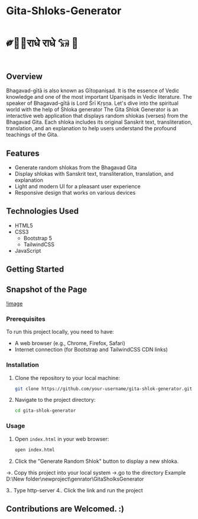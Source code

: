 # Gita-Shloks-Generator
# ༗🪈🦚राधे राधे 𓃔 🦚

## Overview
Bhagavad-gītā is also known as Gītopaniṣad. It is the essence of Vedic knowledge and one of the most important Upaniṣads in Vedic literature. The speaker of Bhagavad-gītā is Lord Śrī Kṛṣṇa. Let's dive into the spiritual world with the help of Shloka generator
The Gita Shlok Generator is an interactive web application that displays random shlokas (verses) from the Bhagavad Gita. Each shloka includes its original Sanskrit text, transliteration, translation, and an explanation to help users understand the profound teachings of the Gita.

## Features

- Generate random shlokas from the Bhagavad Gita
- Display shlokas with Sanskrit text, transliteration, translation, and explanation
- Light and modern UI for a pleasant user experience
- Responsive design that works on various devices

## Technologies Used

- HTML5
- CSS3
  - Bootstrap 5
  - TailwindCSS
- JavaScript

## Getting Started

## Snapshot of the Page 
[!image](https://raw.githubusercontent.com/nikki-05/Gita-Shloks-Generator/refs/heads/main/images/background.jpg)
### Prerequisites

To run this project locally, you need to have:

- A web browser (e.g., Chrome, Firefox, Safari)
- Internet connection (for Bootstrap and TailwindCSS CDN links)

### Installation

1. Clone the repository to your local machine:
    ```sh
    git clone https://github.com/your-username/gita-shlok-generator.git
    ```
2. Navigate to the project directory:
    ```sh
    cd gita-shlok-generator
    ```

### Usage

1. Open `index.html` in your web browser:
    ```sh
    open index.html
    ```
2. Click the "Generate Random Shlok" button to display a new shloka.

->. Copy this project into your local system
->.go to the directory 
Example  D:\New folder\newproject\genrator\GitaSholksGenerator

3.. Type http-server
4.. Click the link and run the project

## Contributions are Welcomed. :)
